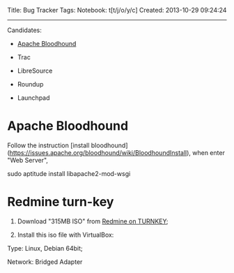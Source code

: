 Title: Bug Tracker
Tags: 
Notebook: t[t/j/o/y/c]
Created: 2013-10-29 09:24:24

------

Candidates:

* [Apache Bloodhound](https://bloodhound.apache.org/)

* Trac

* LibreSource

* Roundup

* Launchpad 

 

# Apache Bloodhound

 

Follow the instruction [install bloodhound] (https://issues.apache.org/bloodhound/wiki/BloodhoundInstall), when enter "Web Server",

 

sudo aptitude install libapache2-mod-wsgi

 

# Redmine turn-key

 

1. Download "315MB ISO" from [Redmine on TURNKEY](http://www.turnkeylinux.org/redmine);

 

1. Install this iso file with VirtualBox:

 

 Type: Linux, Debian 64bit;

 Network: Bridged Adapter